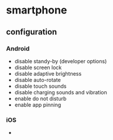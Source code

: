 # smartphone

## configuration
### Android
- disable standy-by (developer options)
- disable screen lock
- disable adaptive brightness
- disable auto-rotate
- disable touch sounds
- disable charging sounds and vibration
- enable do not disturb
- enable app pinning

### iOS
- 
